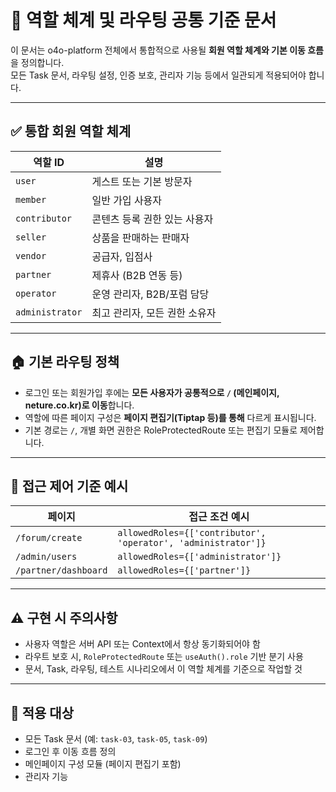 # 🧠 역할 체계 및 라우팅 공통 기준 문서

이 문서는 o4o-platform 전체에서 통합적으로 사용될 **회원 역할 체계와 기본 이동 흐름**을 정의합니다.  
모든 Task 문서, 라우팅 설정, 인증 보호, 관리자 기능 등에서 일관되게 적용되어야 합니다.

---

## ✅ 통합 회원 역할 체계

| 역할 ID | 설명 |
|---------|------|
| `user` | 게스트 또는 기본 방문자 |
| `member` | 일반 가입 사용자 |
| `contributor` | 콘텐츠 등록 권한 있는 사용자 |
| `seller` | 상품을 판매하는 판매자 |
| `vendor` | 공급자, 입점사 |
| `partner` | 제휴사 (B2B 연동 등) |
| `operator` | 운영 관리자, B2B/포럼 담당 |
| `administrator` | 최고 관리자, 모든 권한 소유자 |

---

## 🏠 기본 라우팅 정책

- 로그인 또는 회원가입 후에는 **모든 사용자가 공통적으로 `/` (메인페이지, neture.co.kr)로 이동**합니다.
- 역할에 따른 페이지 구성은 **페이지 편집기(Tiptap 등)를 통해** 다르게 표시됩니다.
- 기본 경로는 `/`, 개별 화면 권한은 RoleProtectedRoute 또는 편집기 모듈로 제어합니다.

---

## 🔐 접근 제어 기준 예시

| 페이지 | 접근 조건 예시 |
|--------|----------------|
| `/forum/create` | `allowedRoles={['contributor', 'operator', 'administrator']}` |
| `/admin/users` | `allowedRoles={['administrator']}` |
| `/partner/dashboard` | `allowedRoles={['partner']}` |

---

## ⚠️ 구현 시 주의사항

- 사용자 역할은 서버 API 또는 Context에서 항상 동기화되어야 함
- 라우트 보호 시, `RoleProtectedRoute` 또는 `useAuth().role` 기반 분기 사용
- 문서, Task, 라우팅, 테스트 시나리오에서 이 역할 체계를 기준으로 작업할 것

---

## 📁 적용 대상

- 모든 Task 문서 (예: `task-03`, `task-05`, `task-09`)
- 로그인 후 이동 흐름 정의
- 메인페이지 구성 모듈 (페이지 편집기 포함)
- 관리자 기능
